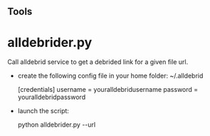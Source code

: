 ## Tools


# alldebrider.py

Call alldebrid service to get a debrided link for a given file url.

* create the following config file in your home folder: ~/.alldebrid

    [credentials]
    username = youralldebridusername
    password = youralldebridpassword


* launch the script:

    python alldebrider.py --url <file url>


